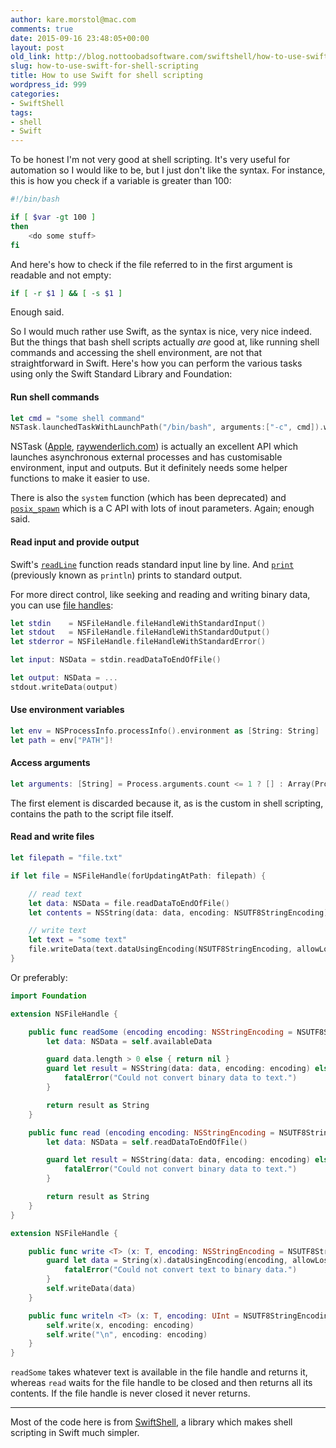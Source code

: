 ```yaml
---
author: kare.morstol@mac.com
comments: true
date: 2015-09-16 23:48:05+00:00
layout: post
old_link: http://blog.nottoobadsoftware.com/swiftshell/how-to-use-swift-for-shell-scripting/
slug: how-to-use-swift-for-shell-scripting
title: How to use Swift for shell scripting
wordpress_id: 999
categories:
- SwiftShell
tags:
- shell
- Swift
---
```


To be honest I'm not very good at shell scripting. It's very useful for automation so I would like to be, but I just don't like the syntax. For instance, this is how you check if a variable is greater than 100:

```bash
#!/bin/bash

if [ $var -gt 100 ]
then
    <do some stuff>
fi
```

<!-- more -->

And here's how to check if the file referred to in the first argument is readable and not empty:

```bash
if [ -r $1 ] && [ -s $1 ]
```

Enough said.

So I would much rather use Swift, as the syntax is nice, very nice indeed. But the things that bash shell scripts actually _are_ good at, like running shell commands and accessing the shell environment, are not that straightforward in Swift. Here's how you can perform the various tasks using only the Swift Standard Library and Foundation:

#### Run shell commands



```swift
let cmd = "some shell command"
NSTask.launchedTaskWithLaunchPath("/bin/bash", arguments:["-c", cmd]).waitUntilExit()
```

NSTask ([Apple](https://developer.apple.com/library/mac/documentation/Cocoa/Reference/Foundation/Classes/NSTask_Class), [raywenderlich.com](http://www.raywenderlich.com/36537/nstask-tutorial)) is actually an excellent API which launches asynchronous external processes and has customisable environment, input and outputs. But it definitely needs some helper functions to make it easier to use.

There is also the `system` function (which has been deprecated) and [`posix_spawn`](https://developer.apple.com/library/archive/documentation/System/Conceptual/ManPages_iPhoneOS/man2/posix_spawn.2.html) which is a C API with lots of inout parameters. Again; enough said.

#### Read input and provide output

Swift's [`readLine`](http://swiftdoc.org/swift-2/func/readLine/) function reads standard input line by line. And [`print`](http://swiftdoc.org/swift-2/func/print/) (previously known as `println`) prints to standard output.

For more direct control, like seeking and reading and writing binary data, you can use [file handles](https://developer.apple.com/library/ios/documentation/Cocoa/Reference/Foundation/Classes/NSFileHandle_Class/):



```swift
let stdin    = NSFileHandle.fileHandleWithStandardInput()
let stdout   = NSFileHandle.fileHandleWithStandardOutput()
let stderror = NSFileHandle.fileHandleWithStandardError()

let input: NSData = stdin.readDataToEndOfFile()

let output: NSData = ...
stdout.writeData(output)
```

#### Use environment variables



```swift
let env = NSProcessInfo.processInfo().environment as [String: String]
let path = env["PATH"]!
```

#### Access arguments



```swift
let arguments: [String] = Process.arguments.count <= 1 ? [] : Array(Process.arguments.dropFirst())
```

The first element is discarded because it, as is the custom in shell scripting, contains the path to the script file itself.

#### Read and write files



```swift
let filepath = "file.txt"

if let file = NSFileHandle(forUpdatingAtPath: filepath) {

    // read text
    let data: NSData = file.readDataToEndOfFile()
    let contents = NSString(data: data, encoding: NSUTF8StringEncoding)! as String

    // write text
    let text = "some text"
    file.writeData(text.dataUsingEncoding(NSUTF8StringEncoding, allowLossyConversion:false)!)
}
```

Or preferably:



```swift
import Foundation

extension NSFileHandle {

    public func readSome (encoding encoding: NSStringEncoding = NSUTF8StringEncoding) -> String? {
        let data: NSData = self.availableData

        guard data.length > 0 else { return nil }
        guard let result = NSString(data: data, encoding: encoding) else {
            fatalError("Could not convert binary data to text.")
        }

        return result as String
    }

    public func read (encoding encoding: NSStringEncoding = NSUTF8StringEncoding) -> String {
        let data: NSData = self.readDataToEndOfFile()

        guard let result = NSString(data: data, encoding: encoding) else {
            fatalError("Could not convert binary data to text.")
        }

        return result as String
    }
}

extension NSFileHandle {

    public func write <T> (x: T, encoding: NSStringEncoding = NSUTF8StringEncoding) {
        guard let data = String(x).dataUsingEncoding(encoding, allowLossyConversion:false) else {
            fatalError("Could not convert text to binary data.")
        }
        self.writeData(data)
    }

    public func writeln <T> (x: T, encoding: UInt = NSUTF8StringEncoding) {
        self.write(x, encoding: encoding)
        self.write("\n", encoding: encoding)
    }
}
```

`readSome` takes whatever text is available in the file handle and returns it, whereas `read` waits for the file handle to be closed and then returns all its contents. If the file handle is never closed it never returns.

* * *

Most of the code here is from [SwiftShell](https://github.com/kareman/SwiftShell), a library which makes shell scripting in Swift much simpler.
